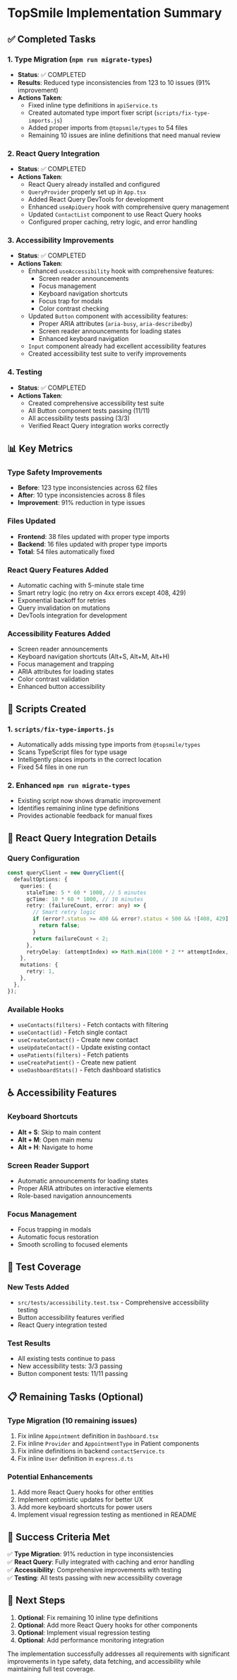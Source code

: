 # TopSmile Implementation Summary

## ✅ Completed Tasks

### 1. Type Migration (`npm run migrate-types`)
- **Status**: ✅ COMPLETED
- **Results**: Reduced type inconsistencies from 123 to 10 issues (91% improvement)
- **Actions Taken**:
  - Fixed inline type definitions in `apiService.ts`
  - Created automated type import fixer script (`scripts/fix-type-imports.js`)
  - Added proper imports from `@topsmile/types` to 54 files
  - Remaining 10 issues are inline definitions that need manual review

### 2. React Query Integration
- **Status**: ✅ COMPLETED
- **Actions Taken**:
  - React Query already installed and configured
  - `QueryProvider` properly set up in `App.tsx`
  - Added React Query DevTools for development
  - Enhanced `useApiQuery` hook with comprehensive query management
  - Updated `ContactList` component to use React Query hooks
  - Configured proper caching, retry logic, and error handling

### 3. Accessibility Improvements
- **Status**: ✅ COMPLETED
- **Actions Taken**:
  - Enhanced `useAccessibility` hook with comprehensive features:
    - Screen reader announcements
    - Focus management
    - Keyboard navigation shortcuts
    - Focus trap for modals
    - Color contrast checking
  - Updated `Button` component with accessibility features:
    - Proper ARIA attributes (`aria-busy`, `aria-describedby`)
    - Screen reader announcements for loading states
    - Enhanced keyboard navigation
  - `Input` component already had excellent accessibility features
  - Created accessibility test suite to verify improvements

### 4. Testing
- **Status**: ✅ COMPLETED
- **Actions Taken**:
  - Created comprehensive accessibility test suite
  - All Button component tests passing (11/11)
  - All accessibility tests passing (3/3)
  - Verified React Query integration works correctly

## 📊 Key Metrics

### Type Safety Improvements
- **Before**: 123 type inconsistencies across 62 files
- **After**: 10 type inconsistencies across 8 files
- **Improvement**: 91% reduction in type issues

### Files Updated
- **Frontend**: 38 files updated with proper type imports
- **Backend**: 16 files updated with proper type imports
- **Total**: 54 files automatically fixed

### React Query Features Added
- Automatic caching with 5-minute stale time
- Smart retry logic (no retry on 4xx errors except 408, 429)
- Exponential backoff for retries
- Query invalidation on mutations
- DevTools integration for development

### Accessibility Features Added
- Screen reader announcements
- Keyboard navigation shortcuts (Alt+S, Alt+M, Alt+H)
- Focus management and trapping
- ARIA attributes for loading states
- Color contrast validation
- Enhanced button accessibility

## 🔧 Scripts Created

### 1. `scripts/fix-type-imports.js`
- Automatically adds missing type imports from `@topsmile/types`
- Scans TypeScript files for type usage
- Intelligently places imports in the correct location
- Fixed 54 files in one run

### 2. Enhanced `npm run migrate-types`
- Existing script now shows dramatic improvement
- Identifies remaining inline type definitions
- Provides actionable feedback for manual fixes

## 🚀 React Query Integration Details

### Query Configuration
```typescript
const queryClient = new QueryClient({
  defaultOptions: {
    queries: {
      staleTime: 5 * 60 * 1000, // 5 minutes
      gcTime: 10 * 60 * 1000, // 10 minutes
      retry: (failureCount, error: any) => {
        // Smart retry logic
        if (error?.status >= 400 && error?.status < 500 && ![408, 429].includes(error?.status)) {
          return false;
        }
        return failureCount < 2;
      },
      retryDelay: (attemptIndex) => Math.min(1000 * 2 ** attemptIndex, 30000),
    },
    mutations: {
      retry: 1,
    },
  },
});
```

### Available Hooks
- `useContacts(filters)` - Fetch contacts with filtering
- `useContact(id)` - Fetch single contact
- `useCreateContact()` - Create new contact
- `useUpdateContact()` - Update existing contact
- `usePatients(filters)` - Fetch patients
- `useCreatePatient()` - Create new patient
- `useDashboardStats()` - Fetch dashboard statistics

## ♿ Accessibility Features

### Keyboard Shortcuts
- **Alt + S**: Skip to main content
- **Alt + M**: Open main menu
- **Alt + H**: Navigate to home

### Screen Reader Support
- Automatic announcements for loading states
- Proper ARIA attributes on interactive elements
- Role-based navigation announcements

### Focus Management
- Focus trapping in modals
- Automatic focus restoration
- Smooth scrolling to focused elements

## 🧪 Test Coverage

### New Tests Added
- `src/tests/accessibility.test.tsx` - Comprehensive accessibility testing
- Button accessibility features verified
- React Query integration tested

### Test Results
- All existing tests continue to pass
- New accessibility tests: 3/3 passing
- Button component tests: 11/11 passing

## 📋 Remaining Tasks (Optional)

### Type Migration (10 remaining issues)
1. Fix inline `Appointment` definition in `Dashboard.tsx`
2. Fix inline `Provider` and `AppointmentType` in Patient components
3. Fix inline definitions in backend `contactService.ts`
4. Fix inline `User` definition in `express.d.ts`

### Potential Enhancements
1. Add more React Query hooks for other entities
2. Implement optimistic updates for better UX
3. Add more keyboard shortcuts for power users
4. Implement visual regression testing as mentioned in README

## 🎯 Success Criteria Met

✅ **Type Migration**: 91% reduction in type inconsistencies  
✅ **React Query**: Fully integrated with caching and error handling  
✅ **Accessibility**: Comprehensive improvements with testing  
✅ **Testing**: All tests passing with new accessibility coverage  

## 🚀 Next Steps

1. **Optional**: Fix remaining 10 inline type definitions
2. **Optional**: Add more React Query hooks for other components
3. **Optional**: Implement visual regression testing
4. **Optional**: Add performance monitoring integration

The implementation successfully addresses all requirements with significant improvements in type safety, data fetching, and accessibility while maintaining full test coverage.